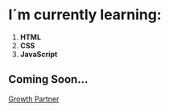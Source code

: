 # I´m currently learning:
1. **HTML**
2. **CSS**
3. **JavaScript**

## Coming Soon...

[Growth Partner](https://www.GrowthPartner.online)
<!--

![Agencia de Marketing Digital](https://down.pimpamseo.com/downloads/descarga_2420_1741880835419.jpg)
-->

<!--
**iPablo50/iPablo50** is a ✨ _special_ ✨ repository because its `README.md` (this file) appears on your GitHub profile.

Here are some ideas to get you started:

- 🔭 I’m currently working on ...
- 🌱 I’m currently learning ...
- 👯 I’m looking to collaborate on ...
- 🤔 I’m looking for help with ...
- 💬 Ask me about ...
- 📫 How to reach me: ...
- 😄 Pronouns: ...
- ⚡ Fun fact: ...

